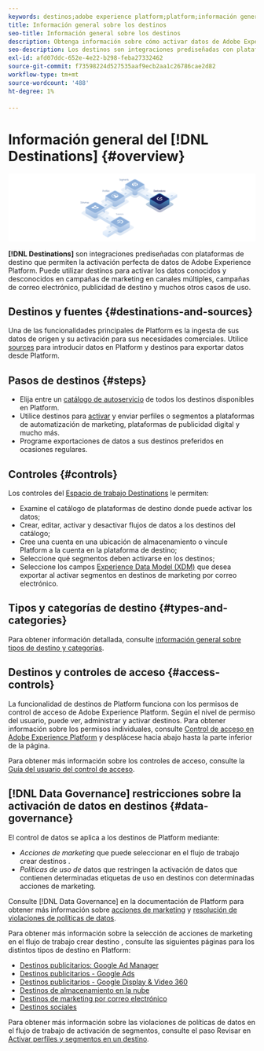 ```yaml
---
keywords: destinos;adobe experience platform;platform;información general sobre destinos;activar datos;activar;
title: Información general sobre los destinos
seo-title: Información general sobre los destinos
description: Obtenga información sobre cómo activar datos de Adobe Experience Platform en destinos para campañas de marketing en canales múltiples, correos electrónicos, publicidad segmentada y mucho más.
seo-description: Los destinos son integraciones prediseñadas con plataformas de destino que permiten la activación perfecta de datos desde Adobe Experience Platform. Puede usar Destinos en Adobe Experience Platform para activar los datos conocidos y desconocidos para campañas de marketing en canales múltiples, campañas de correo electrónico, publicidad de destino y muchos otros casos de uso.
exl-id: afd07ddc-652e-4e22-b298-feba27332462
source-git-commit: f73598224d527535aaf9ecb2aa1c26786cae2d82
workflow-type: tm+mt
source-wordcount: '488'
ht-degree: 1%

---
```


# Información general del [!DNL Destinations] {#overview}

![Banner de información general sobre destinos](./assets/overview/destinations-overview-banner.png)

**[!DNL Destinations]** son integraciones prediseñadas con plataformas de destino que permiten la activación perfecta de datos de Adobe Experience Platform. Puede utilizar destinos para activar los datos conocidos y desconocidos en campañas de marketing en canales múltiples, campañas de correo electrónico, publicidad de destino y muchos otros casos de uso.

## Destinos y fuentes {#destinations-and-sources}

Una de las funcionalidades principales de Platform es la ingesta de sus datos de origen y su activación para sus necesidades comerciales. Utilice [sources](../sources/home.md) para introducir datos en Platform y destinos para exportar datos desde Platform.

## Pasos de destinos {#steps}

* Elija entre un [catálogo de autoservicio](./catalog/overview.md) de todos los destinos disponibles en Platform.
* Utilice destinos para [activar](./ui/activate-destinations.md) y enviar perfiles o segmentos a plataformas de automatización de marketing, plataformas de publicidad digital y mucho más.
* Programe exportaciones de datos a sus destinos preferidos en ocasiones regulares.

## Controles {#controls}

Los controles del [Espacio de trabajo Destinations](./ui/destinations-workspace.md) le permiten:

* Examine el catálogo de plataformas de destino donde puede activar los datos;
* Crear, editar, activar y desactivar flujos de datos a los destinos del catálogo;
* Cree una cuenta en una ubicación de almacenamiento o vincule Platform a la cuenta en la plataforma de destino;
* Seleccione qué segmentos deben activarse en los destinos;
* Seleccione los campos [Experience Data Model (XDM)](../xdm/home.md) que desea exportar al activar segmentos en destinos de marketing por correo electrónico.

## Tipos y categorías de destino {#types-and-categories}

Para obtener información detallada, consulte [información general sobre tipos de destino y categorías](./destination-types.md).

## Destinos y controles de acceso {#access-controls}

La funcionalidad de destinos de Platform funciona con los permisos de control de acceso de Adobe Experience Platform. Según el nivel de permiso del usuario, puede ver, administrar y activar destinos. Para obtener información sobre los permisos individuales, consulte [Control de acceso en Adobe Experience Platform](../access-control/home.md) y desplácese hacia abajo hasta la parte inferior de la página.

Para obtener más información sobre los controles de acceso, consulte la [Guía del usuario del control de acceso](../access-control/ui/overview.md).

## [!DNL Data Governance] restricciones sobre la activación de datos en destinos {#data-governance}

El control de datos se aplica a los destinos de Platform mediante:

* *Acciones de marketing* que puede seleccionar en el flujo de trabajo crear destinos .
* *Políticas de uso de* datos que restringen la activación de datos que contienen determinadas etiquetas de uso en destinos con determinadas acciones de marketing.

Consulte [!DNL Data Governance] en la documentación de Platform para obtener más información sobre [acciones de marketing](../data-governance/policies/overview.md) y [resolución de violaciones de políticas de datos](../data-governance/enforcement/auto-enforcement.md).

Para obtener más información sobre la selección de acciones de marketing en el flujo de trabajo crear destino , consulte las siguientes páginas para los distintos tipos de destino en Platform:

* [Destinos publicitarios: Google Ad Manager ](./catalog/advertising/google-ad-manager.md)
* [Destinos publicitarios - Google Ads](./catalog/advertising/google-ads-destination.md)
* [Destinos publicitarios - Google Display &amp; Video 360 ](./catalog/advertising/google-dv360.md)
* [Destinos de almacenamiento en la nube](./catalog/cloud-storage/overview.md)
* [Destinos de marketing por correo electrónico](./catalog/email-marketing/overview.md)
* [Destinos sociales](./catalog/social/overview.md)

Para obtener más información sobre las violaciones de políticas de datos en el flujo de trabajo de activación de segmentos, consulte el paso Revisar en [Activar perfiles y segmentos en un destino](./ui/activate-destinations.md#review).
